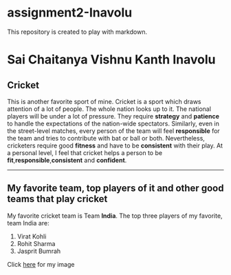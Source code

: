 # assignment2-Inavolu
This repository is created to play with markdown.

# Sai Chaitanya Vishnu Kanth Inavolu
## Cricket
This is another favorite sport of mine. Cricket is a sport which draws attention of a lot of people. The whole nation looks up to it. The national players will be under a lot of pressure. They require **strategy** and **patience** to handle the expectations of the nation-wide spectators. Similarly, even in the street-level matches, every person of the team will feel **responsible** for the team and tries to contribute with bat or ball or both. Nevertheless, cricketers require good **fitness** and have to be **consistent** with their play. At a personal level, I feel that cricket helps a person to be **fit**,**responsible**,**consistent** and **confident**.

---
## My favorite team, top players of it and other good teams that play cricket
My favorite cricket team is Team **India**.
The top three players of my favorite, team India are:
1. Virat Kohli
2. Rohit Sharma
3. Jasprit Bumrah




Click [here](https://github.com/Sai-1305/assignment2-Inavolu/blob/e13f6ee1320cdece8b9f17397cbfcf69fe56024c/Sai.png) for my image
